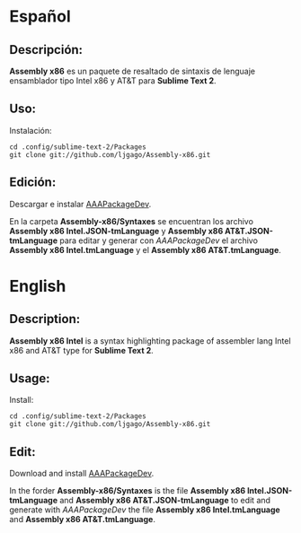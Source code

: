 # Español

## Descripción:

**Assembly x86** es un paquete de resaltado de sintaxis de lenguaje ensamblador tipo Intel x86 y AT&T para **Sublime Text 2**.

## Uso:

Instalación:

    cd .config/sublime-text-2/Packages
    git clone git://github.com/ljgago/Assembly-x86.git

## Edición:

Descargar e instalar [AAAPackageDev](https://bitbucket.org/guillermooo/aaapackagedev).

En la carpeta **Assembly-x86/Syntaxes** se encuentran los archivo **Assembly x86 Intel.JSON-tmLanguage** y **Assembly x86 AT&T.JSON-tmLanguage** para editar y generar con *AAAPackageDev* el archivo **Assembly x86 Intel.tmLanguage** y el **Assembly x86 AT&T.tmLanguage**.


# English

## Description:

**Assembly x86 Intel** is a syntax highlighting package of assembler lang Intel x86 and AT&T type for **Sublime Text 2**.

## Usage:

Install:
  
    cd .config/sublime-text-2/Packages
    git clone git://github.com/ljgago/Assembly-x86.git

## Edit:

Download and install [AAAPackageDev](https://bitbucket.org/guillermooo/aaapackagedev).

In the forder **Assembly-x86/Syntaxes** is the file **Assembly x86 Intel.JSON-tmLanguage** and **Assembly x86 AT&T.JSON-tmLanguage** to edit and generate with *AAAPackageDev* the file **Assembly x86 Intel.tmLanguage** and **Assembly x86 AT&T.tmLanguage**.
